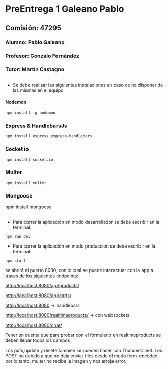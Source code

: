 # PreEntrega 1 Galeano Pablo
## Comisión: 47295

### Alumno: Pablo Galeano

### Profesor: Gonzalo Fernández

### Tutor: Martín Castagno

##

* Se debe realizar las siguientes instalaciones en caso de no disponer de las mismas en el equipo

#### Nodemon
```
npm install -g nodemon
```
### Express & HandlebarsJs
```
npm install express express-handlebars
```
### Socket io
```
npm install socket.io
```
### Multer
```
npm install multer

```
### Mongoose
npm install mongoose

##
* Para correr  la aplicación en modo desarrollador se debe escribir en la terminal:
```
npm run dev 
```
* Para correr  la aplicación en modo produccion se debe escribir en la terminal:
```
npm start
```

se abrirá el puerto 8080, con lo cual se puede interactuar con la app a traves de los siguientes endpoints:


[http://localhost:8080/api/products/](http://localhost:8080/api/products/)

[http://localhost:8080/api/carts/](http://localhost:8080/api/carts/)

[http://localhost:8080](http://localhost:8080) -> handlebars

[http://localhost:8080/realtimeproducts/](http://localhost:8080/realtimeproducts)  -> con websockets

[http://localhost:8080/chat/](http://localhost:8080/chat)

Tener en cuenta que para probar con el formulario en realtimeproducts se deben llenar todos los campos

Los puts,update y delete tambien se pueden hacer con ThunderClient. Los POST no debido a que no deja enviar files desde el modo form-encoded, por lo tanto, multer no recibe la imagen y nos arroja error.